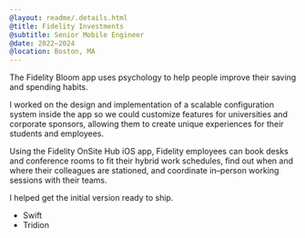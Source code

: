 ```yaml
---
@layout: readme/.details.html
@title: Fidelity Investments
@subtitle: Senior Mobile Engineer
@date: 2022–2024
@location: Boston, MA
---
```

The Fidelity Bloom app uses psychology to help people improve their saving and
spending habits.

I worked on the design and implementation of a scalable configuration system
inside the app so we could customize features for universities and corporate
sponsors, allowing them to create unique experiences for their students and
employees.

Using the Fidelity OnSite Hub iOS app, Fidelity employees can book desks and
conference rooms to fit their hybrid work schedules, find out when and where
their colleagues are stationed, and coordinate in–person working sessions with
their teams.

I helped get the initial version ready to ship.

- Swift
- Tridion
